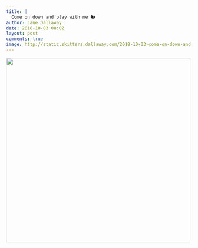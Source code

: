 ```yaml
---
title: |
  Come on down and play with me 🐿
author: Jane Dallaway
date: 2018-10-03 08:02
layout: post
comments: true
image: http://static.skitters.dallaway.com/2018-10-03-come-on-down-and-play-with-me-thumb-1-IMG-7293.JPG
---
```


<div>
        <a href="http://static.skitters.dallaway.com/2018-10-03-come-on-down-and-play-with-me-fullsize-1-IMG-7293.JPG">
          <img src="http://static.skitters.dallaway.com/2018-10-03-come-on-down-and-play-with-me-thumb-1-IMG-7293.JPG" width="500" height="500"/>
        </a>
      </div>


  
      